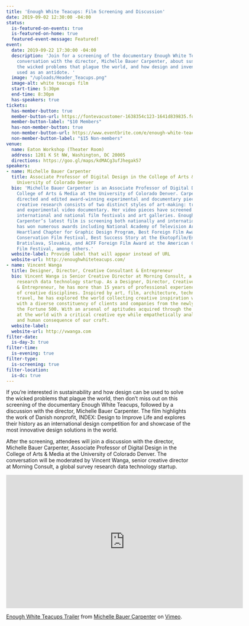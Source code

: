 ```yaml
---
title: 'Enough White Teacups: Film Screening and Discussion'
date: 2019-09-02 12:30:00 -04:00
status:
  is-featured-on-events: true
  is-featured-on-home: true
  featured-event-message: Featured!
event:
  date: 2019-09-22 17:30:00 -04:00
  description: 'Join for a screening of the documentary Enough White Teacups and a
    conversation with the director, Michelle Bauer Carpenter, about sustainability,
    the wicked problems that plague the world, and how design and invention can be
    used as an antidote. '
  image: "/uploads/Header_Teacups.png"
  image-alt: white teacups film
  start-time: 5:30pm
  end-time: 8:30pm
  has-speakers: true
tickets:
  has-member-button: true
  member-button-url: https://fontevacustomer-1638354c123-1641d839835.force.com/services/oauth2/authorize?client_id=3MVG9nthuDc9owbcOq7_07W.HriOQQPWTbMkrpOla.ajDQlTHf4_uby_mhwylcX.mJBU2O2SppTiZMS0J_HJd&response_type=code&redirect_uri=https://ikit.aiga.org/ikit_national_util/ikit-national-util-sso-redirect/&state=https%3A%2F%2Fdc.aiga.org%2Fevent%2Fdcdw-enough-white-teacups-film-screening-and-discussion%2F%3Fredirect_source%3Deventbrite_register
  member-button-label: "$10 Members"
  has-non-member-button: true
  non-member-button-url: https://www.eventbrite.com/e/enough-white-teacups-film-screening-and-discussion-tickets-71291154763
  non-member-button-label: "$15 Non-members"
venue:
  name: Eaton Workshop (Theater Room)
  address: 1201 K St NW, Washington, DC 20005
  directions: https://goo.gl/maps/kdMACg3ufJhegak57
speakers:
- name: Michelle Bauer Carpenter
  title: Associate Professor of Digital Design in the College of Arts & Media at the
    University of Colorado Denver
  bio: 'Michelle Bauer Carpenter is an Associate Professor of Digital Design in the
    College of Arts & Media at the University of Colorado Denver. Carpenter has produced,
    directed and edited award-winning experimental and documentary pieces. Carpenter’s
    creative research consists of two distinct styles of art-making: traditional narrative
    and experimental video documentary. Her video pieces have screened in numerous
    international and national film festivals and art galleries. Enough White Teacups
    Carpenter’s latest film is screening both nationally and internationally and it
    has won numerous awards including National Academy of Television Arts & Sciences
    Heartland Chapter for Graphic Design Program, Best Foreign Film Award at the American
    Conservation Film Festival, Best Success Story at the Ekotopfilm/Envirofilm in
    Bratislava, Slovakia, and ACFF Foreign Film Award at the American Conservation
    Film Festival, among others.'
  website-label: Provide label that will appear instead of URL
  website-url: http://enoughwhiteteacups.com/
- name: Vincent Wanga
  title: Designer, Director, Creative Consultant & Entrepreneur
  bio: Vincent Wanga is Senior Creative Director at Morning Consult, a global survey
    research data technology startup. As a Designer, Director, Creative Consultant
    & Entrepreneur, he has more than 15 years of professional experience in a multitude
    of creative disciplines. Inspired by art, film, architecture, technology, and
    travel, he has explored the world collecting creative inspiration while collaborating
    with a diverse constituency of clients and companies from the newly-founded to
    the Fortune 500. With an arsenal of aptitudes acquired through the years, he looks
    at the world with a critical creative eye while empathetically analyzing the eloquence
    and human consequence of our craft.
  website-label: 
  website-url: http://vwanga.com
filter-date:
  is-day-3: true
filter-time:
  is-evening: true
filter-type:
  is-screening: true
filter-location:
  is-dc: true
---
```


If you’re interested in sustainability and how design can be used to solve the wicked problems that plague the world, then don’t miss out on this screening of the documentary Enough White Teacups, followed by a discussion with the director, Michelle Bauer Carpenter. The film highlights the work of Danish nonprofit, INDEX: Design to Improve Life and explores their history as an international design competition for and showcase of the most innovative design solutions in the world. 

After the screening, attendees will join a discussion with the director, Michelle Bauer Carpenter, Associate Professor of Digital Design in the College of Arts & Media at the University of Colorado Denver. The conversation will be moderated by Vincent Wanga, senior creative director at Morning Consult, a global survey research data technology startup.

<iframe src="https://player.vimeo.com/video/236947332" width="640" height="360" frameborder="0" allow="autoplay; fullscreen" allowfullscreen></iframe>
<p><a href="https://vimeo.com/236947332">Enough White Teacups Trailer</a> from <a href="https://vimeo.com/mbcarpenter">Michelle Bauer Carpenter</a> on <a href="https://vimeo.com">Vimeo</a>.</p>